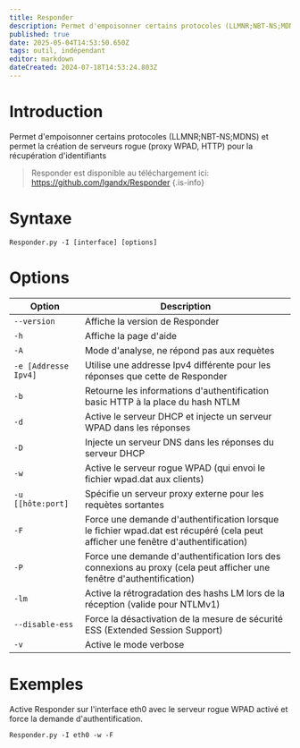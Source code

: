 ```yaml
---
title: Responder
description: Permet d'empoisonner certains protocoles (LLMNR;NBT-NS;MDNS) et permet la création de serveurs rogue (proxy WPAD, HTTP) pour la récupération d'identifiants
published: true
date: 2025-05-04T14:53:50.650Z
tags: outil, indépendant
editor: markdown
dateCreated: 2024-07-18T14:53:24.803Z
---
```


# Introduction

Permet d'empoisonner certains protocoles (LLMNR;NBT-NS;MDNS) et permet la création de serveurs rogue (proxy WPAD, HTTP) pour la récupération d'identifiants

> Responder est disponible au téléchargement ici: https://github.com/lgandx/Responder
> {.is-info}

# Syntaxe

`Responder.py -I [interface] [options]`

# Options

| Option               | Description                                                                                                                       |
| -------------------- | --------------------------------------------------------------------------------------------------------------------------------- |
| `--version`          | Affiche la version de Responder                                                                                                   |
| `-h`                 | Affiche la page d'aide                                                                                                            |
| `-A`                 | Mode d'analyse, ne répond pas aux requètes                                                                                        |
| `-e [Addresse Ipv4]` | Utilise une addresse Ipv4 différente pour les réponses que cette de Responder                                                     |
| `-b`                 | Retourne les informations d'authentification basic HTTP à la place du hash NTLM                                                   |
| `-d`                 | Active le serveur DHCP et injecte un serveur WPAD dans les réponses                                                               |
| `-D`                 | Injecte un serveur DNS dans les réponses du serveur DHCP                                                                          |
| `-w`                 | Active le serveur rogue WPAD (qui envoi le fichier wpad.dat aux clients)                                                          |
| `-u [[hôte:port]`    | Spécifie un serveur proxy externe pour les requètes sortantes                                                                     |
| `-F`                 | Force une demande d'authentification lorsque le fichier wpad.dat est récupéré (cela peut afficher une fenêtre d'authentification) |
| `-P`                 | Force une demande d'authentification lors des connexions au proxy (cela peut afficher une fenêtre d'authentification)             |
| `-lm`                | Active la rétrogradation des hashs LM lors de la réception (valide pour NTLMv1)                                                   |
| `--disable-ess`      | Force la désactivation de la mesure de sécurité ESS (Extended Session Support)                                                    |
| `-v`                 | Active le mode verbose                                                                                                            |

# Exemples

Active Responder sur l'interface eth0 avec le serveur rogue WPAD activé et force la demande d'authentification.

`Responder.py -I eth0 -w -F`

